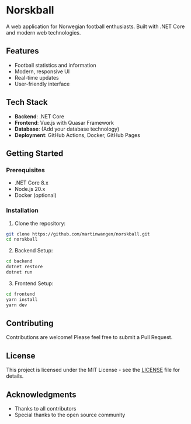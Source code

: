 # Norskball

A web application for Norwegian football enthusiasts. Built with .NET Core and modern web technologies.

## Features

- Football statistics and information
- Modern, responsive UI
- Real-time updates
- User-friendly interface

## Tech Stack

- **Backend**: .NET Core
- **Frontend**: Vue.js with Quasar Framework
- **Database**: (Add your database technology)
- **Deployment**: GitHub Actions, Docker, GitHub Pages

## Getting Started

### Prerequisites

- .NET Core 8.x
- Node.js 20.x
- Docker (optional)

### Installation

1. Clone the repository:
```bash
git clone https://github.com/martinwangen/norskball.git
cd norskball
```

2. Backend Setup:
```bash
cd backend
dotnet restore
dotnet run
```

3. Frontend Setup:
```bash
cd frontend
yarn install
yarn dev
```

## Contributing

Contributions are welcome! Please feel free to submit a Pull Request.

## License

This project is licensed under the MIT License - see the [LICENSE](LICENSE) file for details.

## Acknowledgments

- Thanks to all contributors
- Special thanks to the open source community 
